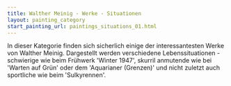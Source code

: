 ```yaml
---
title: Walther Meinig - Werke - Situationen
layout: painting_category
start_painting_url: paintings_situations_01.html
---
```


In dieser Kategorie finden sich sicherlich einige der interessantesten Werke von Walther Meinig. Dargestellt werden verschiedene Lebenssituationen - schwierige wie beim Frühwerk 'Winter 1947', skurril anmutende wie bei 'Warten auf Grün' oder dem 'Aquarianer (Grenzen)' und nicht zuletzt auch sportliche wie beim 'Sulkyrennen'.  